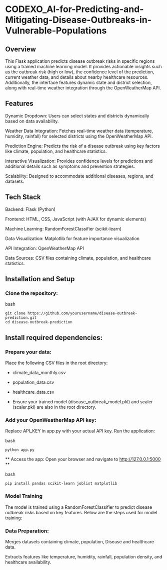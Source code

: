 # CODEXO_Al-for-Predicting-and-Mitigating-Disease-Outbreaks-in-Vulnerable-Populations

## Overview

This Flask application predicts disease outbreak risks in specific regions using a trained machine learning model. It provides actionable insights such as the outbreak risk (high or low), the confidence level of the prediction, current weather data, and details about nearby healthcare resources. Additionally, the interface features dynamic state and district selection, along with real-time weather integration through the OpenWeatherMap API.

## Features
Dynamic Dropdown: Users can select states and districts dynamically based on data availability.

Weather Data Integration: Fetches real-time weather data (temperature, humidity, rainfall) for selected districts using the OpenWeatherMap API.

Prediction Engine: Predicts the risk of a disease outbreak using key factors like climate, population, and healthcare statistics.

Interactive Visualization: Provides confidence levels for predictions and additional details such as symptoms and prevention strategies.

Scalability: Designed to accommodate additional diseases, regions, and datasets.

## Tech Stack

Backend: Flask (Python)

Frontend: HTML, CSS, JavaScript (with AJAX for dynamic elements)

Machine Learning: RandomForestClassifier (scikit-learn)

Data Visualization: Matplotlib for feature importance visualization

API Integration: OpenWeatherMap API

Data Sources: CSV files containing climate, population, and healthcare statistics.

## Installation and Setup
### Clone the repository:

 
bash


    git clone https://github.com/yourusername/disease-outbreak-prediction.git
    cd disease-outbreak-prediction


## Install required dependencies:

### Prepare your data:


Place the following CSV files in the root directory:

* climate_data_monthly.csv

* population_data.csv

* healthcare_data.csv

* Ensure your trained model (disease_outbreak_model.pkl) and  scaler (scaler.pkl) are also in the root directory.

### Add your OpenWeatherMap API key:

Replace API_KEY in app.py with your actual API key.
Run the application:

bash

    python app.py

** Access the app: Open your browser and navigate to http://127.0.0.1:5000 **

bash 

    pip install pandas scikit-learn joblist matplotlib

### Model Training
The model is trained using a RandomForestClassifier to predict disease outbreak risks based on key features. Below are the steps used for model training:

### Data Preparation:

Merges datasets containing climate, population, Disease and healthcare data.

Extracts features like temperature, humidity, rainfall, population density, and healthcare availability.
